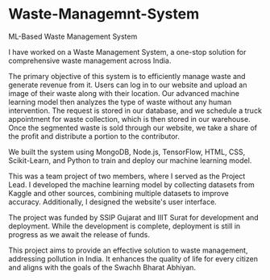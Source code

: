 # Waste-Managemnt-System
ML-Based Waste Management System

I have worked on a Waste Management System, a one-stop solution for comprehensive waste management across India.

The primary objective of this system is to efficiently manage waste and generate revenue from it. Users can log in to our website and upload an image of their waste along with their location. Our advanced machine learning model then analyzes the type of waste without any human intervention. The request is stored in our database, and we schedule a truck appointment for waste collection, which is then stored in our warehouse. Once the segmented waste is sold through our website, we take a share of the profit and distribute a portion to the contributor.

We built the system using MongoDB, Node.js, TensorFlow, HTML, CSS, Scikit-Learn, and Python to train and deploy our machine learning model.

This was a team project of two members, where I served as the Project Lead. I developed the machine learning model by collecting datasets from Kaggle and other sources, combining multiple datasets to improve accuracy. Additionally, I designed the website's user interface.

The project was funded by SSIP Gujarat and IIIT Surat for development and deployment. While the development is complete, deployment is still in progress as we await the release of funds.

This project aims to provide an effective solution to waste management, addressing pollution in India. It enhances the quality of life for every citizen and aligns with the goals of the Swachh Bharat Abhiyan.
